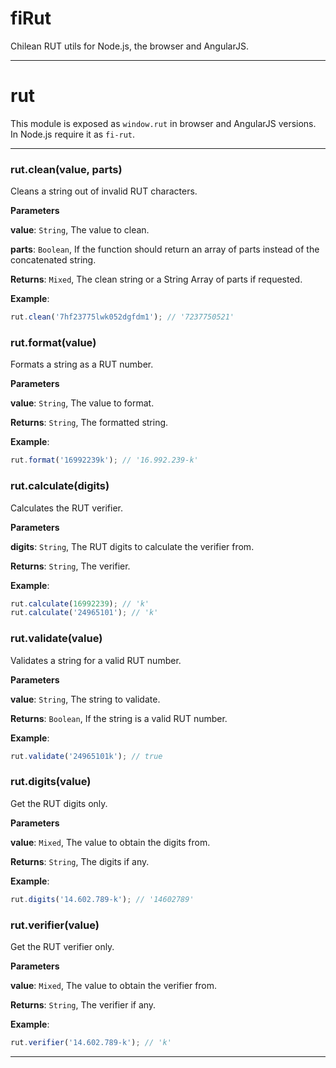 # fiRut

Chilean RUT utils for Node.js, the browser and AngularJS.



* * *


# rut

This module is exposed as `window.rut` in browser and
AngularJS versions. In Node.js require it as `fi-rut`.



* * *

### rut.clean(value, parts) 

Cleans a string out of invalid RUT characters.

**Parameters**

**value**: `String`, The value to clean.

**parts**: `Boolean`, If the function should return an array of parts
instead of the concatenated string.

**Returns**: `Mixed`, The clean string or a String Array of parts
if requested.

**Example**:
```js
rut.clean('7hf23775lwk052dgfdm1'); // '7237750521'
```


### rut.format(value) 

Formats a string as a RUT number.

**Parameters**

**value**: `String`, The value to format.

**Returns**: `String`, The formatted string.

**Example**:
```js
rut.format('16992239k'); // '16.992.239-k'
```


### rut.calculate(digits) 

Calculates the RUT verifier.

**Parameters**

**digits**: `String`, The RUT digits to calculate the verifier from.

**Returns**: `String`, The verifier.

**Example**:
```js
rut.calculate(16992239); // 'k'
rut.calculate('24965101'); // 'k'
```


### rut.validate(value) 

Validates a string for a valid RUT number.

**Parameters**

**value**: `String`, The string to validate.

**Returns**: `Boolean`, If the string is a valid RUT number.

**Example**:
```js
rut.validate('24965101k'); // true
```


### rut.digits(value) 

Get the RUT digits only.

**Parameters**

**value**: `Mixed`, The value to obtain the digits from.

**Returns**: `String`, The digits if any.

**Example**:
```js
rut.digits('14.602.789-k'); // '14602789'
```


### rut.verifier(value) 

Get the RUT verifier only.

**Parameters**

**value**: `Mixed`, The value to obtain the verifier from.

**Returns**: `String`, The verifier if any.

**Example**:
```js
rut.verifier('14.602.789-k'); // 'k'
```



* * *










